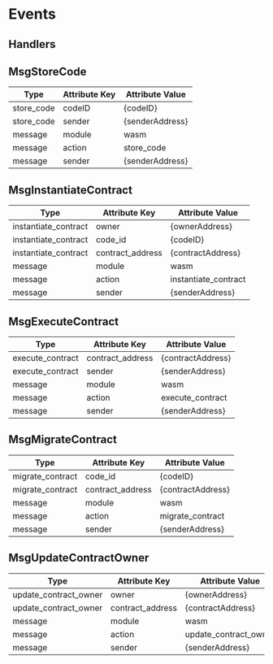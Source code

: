 # Events

## Handlers

## MsgStoreCode

| Type       | Attribute Key | Attribute Value |
|------------|---------------|-----------------|
| store_code | codeID        | {codeID}        |
| store_code | sender        | {senderAddress} |  
| message    | module        | wasm            |
| message    | action        | store_code      |
| message    | sender        | {senderAddress} |

## MsgInstantiateContract

| Type                 | Attribute Key    | Attribute Value      |
|----------------------|------------------|----------------------|
| instantiate_contract | owner            | {ownerAddress}       |
| instantiate_contract | code_id          | {codeID}             |  
| instantiate_contract | contract_address | {contractAddress}    |  
| message              | module           | wasm                 |
| message              | action           | instantiate_contract |
| message              | sender           | {senderAddress}      |

## MsgExecuteContract

| Type             | Attribute Key    | Attribute Value   |
|------------------|------------------|-------------------|
| execute_contract | contract_address | {contractAddress} |
| execute_contract | sender           | {senderAddress}   |
| message          | module           | wasm              |
| message          | action           | execute_contract  |
| message          | sender           | {senderAddress}   |

## MsgMigrateContract

| Type             | Attribute Key    | Attribute Value   |
|------------------|------------------|-------------------|
| migrate_contract | code_id          | {codeID}          |
| migrate_contract | contract_address | {contractAddress} |
| message          | module           | wasm              |
| message          | action           | migrate_contract  |
| message          | sender           | {senderAddress}   |

## MsgUpdateContractOwner

| Type                  | Attribute Key    | Attribute Value        |
|-----------------------|------------------|------------------------|
| update_contract_owner | owner            | {ownerAddress}         |
| update_contract_owner | contract_address | {contractAddress}      |
| message               | module           | wasm                   |
| message               | action           | update_contract_owner  |
| message               | sender           | {senderAddress}        |
